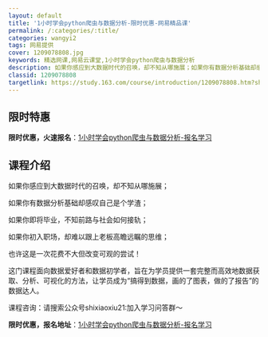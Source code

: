 ```yaml
---
layout: default
title: '1小时学会python爬虫与数据分析-限时优惠-网易精品课'
permalink: /:categories/:title/
categories: wangyi2
tags: 网易提供
cover: 1209078808.jpg
keywords: 精选网课,网易云课堂,1小时学会python爬虫与数据分析
description: 如果你感应到大数据时代的召唤，却不知从哪施展；如果你有数据分析基础却感叹自己是个学渣；如果你即将毕业，不知前路与社会如何
classid: 1209078808
targetlink: https://study.163.com/course/introduction/1209078808.htm?share=1&shareId=1025206652&utm_campaign=share&utm_medium=iphoneShare&utm_source=&utm_u=1025206652
---
```


## 限时特惠

**限时优惠，火速报名**：[1小时学会python爬虫与数据分析-报名学习](https://study.163.com/course/introduction/1209078808.htm?share=1&shareId=1025206652&utm_campaign=share&utm_medium=iphoneShare&utm_source=&utm_u=1025206652)

## 课程介绍

如果你感应到大数据时代的召唤，却不知从哪施展；

如果你有数据分析基础却感叹自己是个学渣；

如果你即将毕业，不知前路与社会如何接轨；

如果你初入职场，却难以跟上老板高瞻远瞩的思维；

也许这是一次花费不大但改变可观的尝试！

这门课程面向数据爱好者和数据初学者，旨在为学员提供一套完整而高效地数据获取、分析、可视化的方法，让学员成为“搞得到数据，画的了图表，做的了报告”的数据达人。

课程咨询：请搜索公众号shixiaoxiu21:加入学习问答群～

**限时优惠，报名地址**：[1小时学会python爬虫与数据分析-报名学习](https://study.163.com/course/introduction/1209078808.htm?share=1&shareId=1025206652&utm_campaign=share&utm_medium=iphoneShare&utm_source=&utm_u=1025206652)

